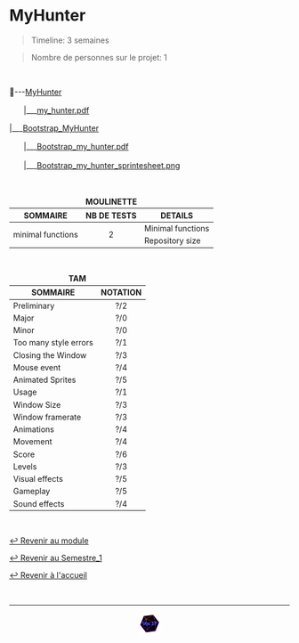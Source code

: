 # MyHunter

>Timeline: 3 semaines

>Nombre de personnes sur le projet: 1

<br>

📂---[MyHunter](https://github.com/Studio-17/Epitech-Subjects/tree/main/Semestre_1/B-MUL-100/MyHunter/MyHunter)

ㅤㅤ|___[my_hunter.pdf](https://github.com/Studio-17/Epitech-Subjects/blob/main/Semestre_1/B-MUL-100/MyHunter/MyHunter/my_hunter.pdf)

|___[Bootstrap_MyHunter](https://github.com/Studio-17/Epitech-Subjects/tree/main/Semestre_1/B-MUL-100/MyHunter/Bootstrap_MyHunter)

ㅤㅤ|___[Bootstrap_my_hunter.pdf](https://github.com/Studio-17/Epitech-Subjects/blob/main/Semestre_1/B-MUL-100/MyHunter/Bootstrap_MyHunter/Bootstrap_my_hunter.pdf)

ㅤㅤ|___[Bootstrap_my_hunter_sprintesheet.png](https://github.com/Studio-17/Epitech-Subjects/blob/main/Semestre_1/B-MUL-100/MyHunter/Bootstrap_MyHunter/Bootstrap_my_hunter_spritesheet.png)

<br>

<table align="center">
    <thead>
    <tr>
            <td colspan="3" align="center"><strong>MOULINETTE</strong></td>
    </tr>
        <tr>
            <th>SOMMAIRE</th>
            <th>NB DE TESTS</th>
            <th>DETAILS</th>
        </tr>
    </thead>
    <tbody>
        <tr>
            <td rowspan="2">minimal functions</td>
            <td rowspan="2" style="text-align: center;">2</td>
            <td>Minimal functions</td>
        </tr>
        <tr>
            <td>Repository size</td>
        </tr>
    </tbody>
</table>

<br>

<table align="center">
    <thead>
    <tr>
            <td colspan="2" align="center"><strong>TAM</strong></td>
    </tr>
        <tr>
            <th>SOMMAIRE</th>
            <th>NOTATION</th>
        </tr>
    </thead>
    <tbody>
        <tr>
            <td rowspan="1">Preliminary</td>
            <td rowspan="1" style="text-align: center;">?/2</td>
        </tr>
        <tr>
            <td rowspan="1">Major</td>
            <td rowspan="1" style="text-align: center;">?/0</td>
        </tr>
        <tr>
            <td rowspan="1">Minor</td>
            <td rowspan="1" style="text-align: center;">?/0</td>
        </tr>
        <tr>
            <td rowspan="1">Too many style errors</td>
            <td rowspan="1" style="text-align: center;">?/1</td>
        </tr>
        <tr>
            <td rowspan="1">Closing the Window</td>
            <td rowspan="1" style="text-align: center;">?/3</td>
        </tr>
        <tr>
            <td rowspan="1">Mouse event</td>
            <td rowspan="1" style="text-align: center;">?/4</td>
        </tr>
        <tr>
            <td rowspan="1">Animated Sprites</td>
            <td rowspan="1" style="text-align: center;">?/5</td>
        </tr>
        <tr>
            <td rowspan="1">Usage</td>
            <td rowspan="1" style="text-align: center;">?/1</td>
        </tr>
        <tr>
            <td rowspan="1">Window Size</td>
            <td rowspan="1" style="text-align: center;">?/3</td>
        </tr>
        <tr>
            <td rowspan="1">Window framerate</td>
            <td rowspan="1" style="text-align: center;">?/3</td>
        </tr>
        <tr>
            <td rowspan="1">Animations</td>
            <td rowspan="1" style="text-align: center;">?/4</td>
        </tr>
        <tr>
            <td rowspan="1">Movement</td>
            <td rowspan="1" style="text-align: center;">?/4</td>
        </tr>
        <tr>
            <td rowspan="1">Score</td>
            <td rowspan="1" style="text-align: center;">?/6</td>
        </tr>
        <tr>
            <td rowspan="1">Levels</td>
            <td rowspan="1" style="text-align: center;">?/3</td>
        </tr>
        <tr>
            <td rowspan="1">Visual effects</td>
            <td rowspan="1" style="text-align: center;">?/5</td>
        </tr>
        <tr>
            <td rowspan="1">Gameplay</td>
            <td rowspan="1" style="text-align: center;">?/5</td>
        </tr>
        <tr>
            <td rowspan="1">Sound effects</td>
            <td rowspan="1" style="text-align: center;">?/4</td>
        </tr>
    </tbody>
</table>

<br>

[↩️ Revenir au module](https://github.com/Studio-17/Epitech-Subjects/tree/main/Semestre_1/B-MUL-100)

[↩️ Revenir au Semestre_1](https://github.com/Studio-17/Epitech-Subjects/tree/main/Semestre_1)

[↩️ Revenir à l'accueil](https://github.com/Studio-17/Epitech-Subjects)

<br>

---

<div align="center">

<a href="https://github.com/Studio-17" target="_blank"><img src="../../../voc17.gif" width="40"></a>

</div>